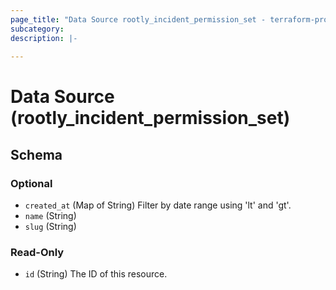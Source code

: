 ```yaml
---
page_title: "Data Source rootly_incident_permission_set - terraform-provider-rootly"
subcategory:
description: |-
    
---
```


# Data Source (rootly_incident_permission_set)





<!-- schema generated by tfplugindocs -->
## Schema

### Optional

- `created_at` (Map of String) Filter by date range using 'lt' and 'gt'.
- `name` (String)
- `slug` (String)

### Read-Only

- `id` (String) The ID of this resource.
